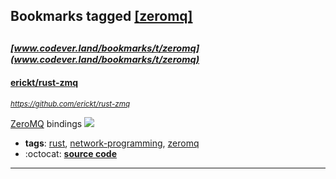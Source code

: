 ## Bookmarks tagged [[zeromq]](https://www.codever.land/search?q=[zeromq])

_<sup><sup>[www.codever.land/bookmarks/t/zeromq](www.codever.land/bookmarks/t/zeromq)</sup></sup>_
---
#### [erickt/rust-zmq](https://github.com/erickt/rust-zmq)
_<sup>https://github.com/erickt/rust-zmq</sup>_

[ZeroMQ](http://zeromq.org/) bindings [<img src="https://api.travis-ci.org/erickt/rust-zmq.svg?branch=master">](https://travis-ci.org/erickt/rust-zmq)
* **tags**: [rust](../tagged/rust.md), [network-programming](../tagged/network-programming.md), [zeromq](../tagged/zeromq.md)
* :octocat: **[source code](https://github.com/erickt/rust-zmq)**
---
